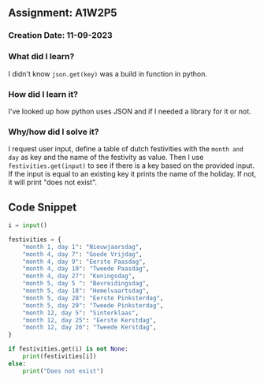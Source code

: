 ## Assignment: A1W2P5

### Creation Date: 11-09-2023

### What did I learn?
I didn't know `json.get(key)` was a build in function in python.

### How did I learn it?
I've looked up how python uses JSON and if I needed a library for it or not.

### Why/how did I solve it?
I request user input, define a table of dutch festivities with the ``month and day`` as key and the name of the festivity as value.
Then I use ``festivities.get(input)`` to see if there is a key based on the provided input. If the input is equal to an existing key it prints the name of the holiday.
If not, it will print "does not exist".

## Code Snippet
```python
i = input()

festivities = {
    "month 1, day 1": "Nieuwjaarsdag",
    "month 4, day 7": "Goede Vrijdag",
    "month 4, day 9": "Eerste Paasdag",
    "month 4, day 10": "Tweede Paasdag",
    "month 4, day 27": "Koningsdag",
    "month 5, day 5 ": "Bevreidingsdag",
    "month 5, day 18": "Hemelvaartsdag",
    "month 5, day 28": "Eerste Pinksterdag",
    "month 5, day 29": "Tweede Pinksterdag",
    "month 12, day 5": "Sinterklaas",
    "month 12, day 25": "Eerste Kerstdag",
    "month 12, day 26": "Tweede Kerstdag",
}

if festivities.get(i) is not None:
    print(festivities[i])
else:
    print("Does not exist")
```